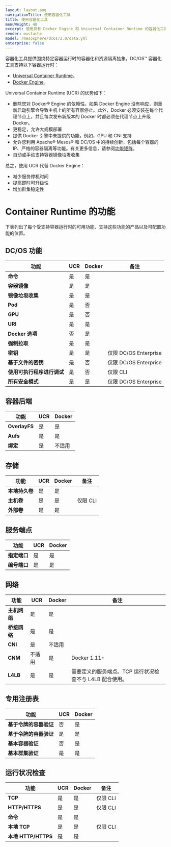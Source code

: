 ```yaml
---
layout: layout.pug
navigationTitle: 使用容器化工具
title: 使用容器化工具
menuWeight: 40
excerpt: 使用具有 Docker Engine 和 Universal Container Runtime 的容器化工具
render: mustache
model: /mesosphere/dcos/2.0/data.yml
enterprise: false
---
```


容器化工具提供围绕特定容器运行时的容器化和资源隔离抽象。DC/OS&trade; 容器化工具支持以下容器运行时：

- [Universal Container Runtime](/mesosphere/dcos/2.0/deploying-services/containerizers/ucr/)。
- [Docker Engine](/mesosphere/dcos/2.0/deploying-services/containerizers/docker-containerizer/)。

Universal Container Runtime (UCR) 的优势如下：

* 删除您对 Docker&reg; Engine 的依赖性。如果 Docker Engine 没有响应，则重新启动引擎会导致主机上的所有容器停止。此外，Docker 必须安装在每个代理节点上，并且每次发布新版本的 Docker 时都必须在代理节点上升级 Docker。
* 更稳定，允许大规模部署
* 提供 Docker 引擎中未提供的功能，例如，GPU 和 CNI 支持
* 允许您利用 Apache&reg; Mesos&reg; 和 DC/OS 中的持续创新，包括每个容器的 IP、严格的容器隔离等功能。有关更多信息，请参阅[功能矩阵](#container-runtime-features)。
* 自动或手动支持容器镜像垃圾收集

总之，使用 UCR 代替 Docker Engine：

- 减少服务停机时间
- 提高即时可升级性
- 增加群集稳定性

# Container Runtime 的功能

下表列出了每个受支持容器运行时的可用功能、支持这些功能的产品以及可配置功能的位置。

## DC/OS 功能

|  功能                                | UCR         | Docker    | 备注  |
| --------------------------------------- | ----------- | --------- | -------- |
| **命令**                             | 是         | 是       |           |
| **容器镜像**                    | 是         | 是       |          |
| **镜像垃圾收集**            | 是         | 是       |          |
| **Pod**                                | 是         | 否        |          |
| **GPU**                                | 是         | 否        |          |
| **URI**                                | 是         | 是       |          |
| **Docker 选项**                      | 否          | 是       |          |
| **强制拉取**                          | 是         | 是       |          |
| **密钥**                             | 是         | 是       | 仅限 DC/OS Enterprise |
| **基于文件的密钥**                  | 是         | 否        | 仅限 DC/OS Enterprise |
| **使用可执行程序进行调试**                 | 是         | 否        | 仅限 CLI |
| **所有安全模式**                  | 是         | 是       | 仅限 DC/OS Enterprise |

## 容器后端

|  功能                                | UCR         | Docker    |
| --------------------------------------- | ----------- | --------- |
| **OverlayFS**                           | 是         | 是       |
| **Aufs**                                | 是         | 是       |
| **绑定**                                | 是         | 不适用       |

## 存储

|  功能                                | UCR         | Docker    | 备注  |
| --------------------------------------- | ----------- | --------- | --------- |
| **本地持久卷**                      | 是         | 是       |           |
| **主机卷**                        | 是         | 是       | 仅限 CLI  |
| **外部卷**                    | 是         | 是       |           |

## 服务端点

|  功能                                | UCR         | Docker    |
| --------------------------------------- | ----------- | --------- |
| **指定端口**                         | 是         | 是       |
| **编号端口**                      | 是         | 是       |

## 网络

|  功能                                | UCR         | Docker    | 备注  |
| --------------------------------------- | ----------- | --------- | --------- |
| **主机网络**                     | 是         | 是       |           |
| **桥接网络**                   | 是         | 是       |           |
| **CNI**                                 | 是         | 不适用       |           |
| **CNM**                                 | 不适用         | 是       | Docker 1.11+ |
| **L4LB**                                | 是         | 是       | 需要定义的服务端点。TCP 运行状况检查不与 L4LB 配合使用。 |

## 专用注册表

|  功能                                | UCR         | Docker    |
| --------------------------------------- | ----------- | --------- |
| **基于令牌的容器验证**          | 否          | 是       |
| **基于令牌的容器验证**            | 是         | 是       |
| **基本容器验证**                | 否          | 是       |
| **基本群集验证**                  | 是         | 是       |

## 运行状况检查

|  功能                                | UCR         | Docker    | 备注  |
| --------------------------------------- | ----------- | --------- | --------- |
| **TCP**                                 | 是         | 是       | 仅限 CLI  |
| **HTTP/HTTPS**                          | 是         | 是       | 仅限 CLI  |
| **命令**                             | 是         | 是       |           |
| **本地 TCP**                           | 是         | 是       | 仅限 CLI  |
| **本地 HTTP/HTTPS**                    | 是         | 是       |           |
